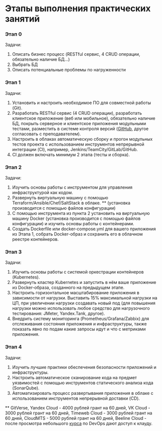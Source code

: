 # Этапы выполнения практических занятий

### Этап 0

Задачи:

1. Описать бизнес процесс (RESTful сервис, 4 CRUD операции, обязательно наличие БД…)
2. Выбрать БД
3. Описать потенциальные проблемы по нагруженности

### Этап 1

Задачи:

1. Установить и настроить необходимое ПО для совместной работы (Git).
2. Разработать RESTful сервис (4 CRUD операции), разработать клиентское приложение (веб или мобильное), обязательно наличие БД, покрыть серверное и клиентское приложения модульными тестами, разместить в системе контроля версий ([GitHub](https://github.com/), другое согласовать с преподавателем).
4. Настроить в облаках автоматическую сборку и прогон модульных тестов проекта с использованием инструментов непрерывной интеграции (CI), например, Jenkins/TeamCity/GitLab/GitHub.
5. CI должен включать минимум 2 этапа (тесты и сборка).

### Этап 2

Задачи:

1. Изучить основы работы с инструментом для управления инфраструктурой как кодом.
2. Развернуть виртуальную машину с помощью Terraform/Ansible/Chef/SaltStack в облаке. ** (установка производится с помощью файлов конфигурации)
3. С помощью инструмента из пункта 2 установить на виртуальную машину Docker (установка производится с помощью файлов конфигурации) и изучить основы работы с контейнерами.
4. Создать Dockerfile или docker-compose.yml для вашего приложения из Этапа 1, собрать Docker-образ и сохранить его в облачном реестре контейнеров.

### Этап 3

Задачи:

1. Изучить основы работы с системой оркестрации контейнеров (Kubernetes).
2. Развернуть кластер Kubernetes и запустить в нём ваше приложение из Docker-образа, созданного на предыдущем этапе.
3. Настроить горизонтальное масштабирование приложения в зависимости от нагрузки. Выставить 15% максимальной нагрузки на ЦП, при увеличении нагрузки создавать новый под (для повышения нагрузки можно использовать любое средство для нагрузочного тестирования: JMeter, Yandex.Tank, другое).
4. Внедрить систему мониторинга (Prometheus/Grafana/Zabbix) для отслеживания состояния приложения и инфраструктуры, также показать явно по подам какие запросы идут и что с метриками приложения.

### Этап 4

Задачи:

1. Изучить лучшие практики обеспечения безопасности приложений и инфраструктуры.
2. Настроить автоматическое сканирование кода на предмет уязвимостей с помощью инструментов статического анализа кода (SonarQube).
3. Автоматизировать процесс развертывания приложения в облаке с использованием инструментов непрерывной доставки (CD).

** GitVerse, Yandex Cloud - 4000 рублей грант на 60 дней, VK Cloud - 3000 рублей грант на 60 дней, Timeweb Cloud - 3000 рублей грант на 60 дней, CloudMTS - 5000 рублей грант на 60 дней, Beeline Cloud - после просмотра небольшого [курса](https://cloud.beeline.ru/devopscloud/) по DevOps дают доступ к клауду.
